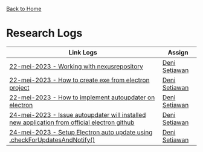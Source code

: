 [Back to Home](https://github.com/denitiawan/research-electron-react-boilerplate-autoupdater)

# Research Logs

| Link Logs | Assign |
|--|--|
|[22-mei-2023 - Working with nexusrepository ](https://github.com/denitiawan/research-electron-react-boilerplate-autoupdater/blob/main/research-logs/research-log-22052023-workingWithNexusRepository.md)|[Deni Setiawan](https://github.com/denitiawan)|
|[22-mei-2023 - How to create exe from electron project ](https://github.com/denitiawan/research-electron-react-boilerplate-autoupdater/blob/main/research-logs/research-log-22052023-howToCreateExe.md)|[Deni Setiawan](https://github.com/denitiawan)|
|[22-mei-2023 - How to implement autoupdater on electron](https://github.com/denitiawan/research-electron-react-boilerplate-autoupdater/blob/main/research-logs/research-log-22052023-howToImplementAutoupdaterOnElectron.md)|[Deni Setiawan](https://github.com/denitiawan)|
|[24-mei-2023 - Issue autoupdater will installed new application from official electron github](https://github.com/denitiawan/research-electron-react-boilerplate-autoupdater/blob/main/research-logs/research-log-24052023-issueAutoupdaterWillInstalledNewApplicationFromOfficialElectronGithub.md)|[Deni Setiawan](https://github.com/denitiawan)|
|[24-mei-2023 - Setup Electron auto update using .checkForUpdatesAndNotify()](https://github.com/denitiawan/research-electron-react-boilerplate-autoupdater/blob/main/research-logs/research-log-24052023-successAutoUpdateUsingCheckForUpdatesAndNotify.md)|[Deni Setiawan](https://github.com/denitiawan)|






